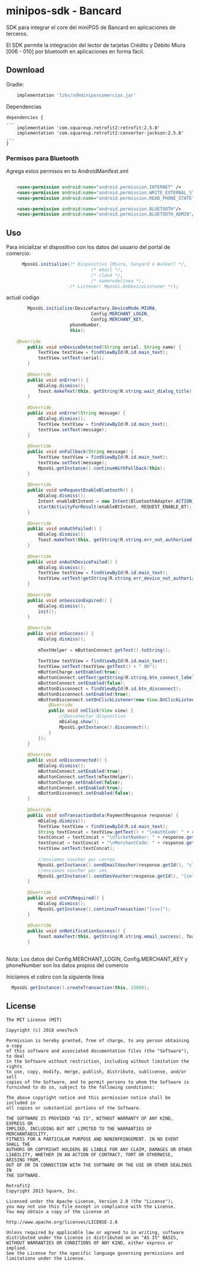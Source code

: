 # minipos-sdk - Bancard
SDK para integrar el core del miniPOS de Bancard en aplicaciones de terceros.

El SDK permite la integración del lector de tarjetas Crédito y Débito Miura [006 - 010] por bluetooth en aplicaciones en forma fácil.

Download
--------

Gradle:
```groovy
    implementation 'libs/sdkminiposcomercios.jar'
```

Dependencias
```
dependencies {
...
    implementation 'com.squareup.retrofit2:retrofit:2.5.0'
    implementation 'com.squareup.retrofit2:converter-jackson:2.5.0'
...
}
```

### Permisos para Bluetooth

Agrega estos permisos en tu AndroidManifest.xml
```xml

    <uses-permission android:name="android.permission.INTERNET" />
    <uses-permission android:name="android.permission.WRITE_EXTERNAL_STORAGE" />
    <uses-permission android:name="android.permission.READ_PHONE_STATE" />

    <uses-permission android:name="android.permission.BLUETOOTH"/>
    <uses-permission android:name="android.permission.BLUETOOTH_ADMIN"/>
```

Uso
---
Para inicializar el dispositivo con los datos del usuario del portal de comercio:

``` java
      MposUi.initialize(/* Dispositivo [Miura, Sunyard o Walker] */,
                                /* email */,
                                /* clave */,
                                /* numerodelinea */,
                        /* Listener: MposUi.OnDeviceListener */);
```

actual codigo
``` java
        MposUi.initialize(DeviceFactory.DeviceMode.MIURA,
                                Config.MERCHANT_LOGIN,
                                Config.MERCHANT_KEY,
                        phoneNumber,
                        this);
                        
    @Override
        public void onDeviceDetected(String serial, String name) {
            TextView textView = findViewById(R.id.main_text);
            textView.setText(serial);
        }
    
        @Override
        public void onError() {
            mDialog.dismiss();
            Toast.makeText(this, getString(R.string.wait_dialog_title), Toast.LENGTH_LONG).show();
        }
    
        @Override
        public void onError(String message) {
            mDialog.dismiss();
            TextView textView = findViewById(R.id.main_text);
            textView.setText(message);
        }
    
        @Override
        public void onFallback(String message) {
            TextView textView = findViewById(R.id.main_text);
            textView.setText(message);
            MposUi.getInstance().continueWithFallback(this);
        }
    
        @Override
        public void onRequestEnableBluetooth() {
            mDialog.dismiss();
            Intent enableBtIntent = new Intent(BluetoothAdapter.ACTION_REQUEST_ENABLE);
            startActivityForResult(enableBtIntent, REQUEST_ENABLE_BT);
        }
    
        @Override
        public void onAuthFailed() {
            mDialog.dismiss();
            Toast.makeText(this, getString(R.string.err_not_authorized), Toast.LENGTH_LONG).show();
        }
    
        @Override
        public void onAuthDeviceFailed() {
            mDialog.dismiss();
            TextView textView = findViewById(R.id.main_text);
            textView.setText(getString(R.string.err_device_not_authorized));
        }
    
        @Override
        public void onSessionExpired() {
            mDialog.dismiss();
            init();
        }
    
        @Override
        public void onSuccess() {
            mDialog.dismiss();
    
            mTextHelper = mButtonConnect.getText().toString();
    
            TextView textView = findViewById(R.id.main_text);
            textView.setText(textView.getText() + " OK");
            mButtonCharge.setEnabled(true);
            mButtonConnect.setText(getString(R.string.btn_connect_label));
            mButtonConnect.setEnabled(false);
            mButtonDisconnect = findViewById(R.id.btn_disconnect);
            mButtonDisconnect.setEnabled(true);
            mButtonDisconnect.setOnClickListener(new View.OnClickListener() {
                @Override
                public void onClick(View view) {
                    //Desconectar dispositivo
                    mDialog.show();
                    MposUi.getInstance().disconnect();
                }
            });
        }
    
        @Override
        public void onDisconnected() {
            mDialog.dismiss();
            mButtonConnect.setEnabled(true);
            mButtonConnect.setText(mTextHelper);
            mButtonCharge.setEnabled(false);
            mButtonConnect.setEnabled(true);
            mButtonDisconnect.setEnabled(false);
        }
    
        @Override
        public void onTransactionData(PaymentResponse response) {
            mDialog.dismiss();
            TextView textView = findViewById(R.id.main_text);
            String textConcat = textView.getText() + "\nAuthCode: " + response.getAuthorizationCode();
            textConcat = textConcat + "\nTicketNumber: " + response.getTicketNumber();
            textConcat = textConcat + "\nMerchantCode: " + response.getMerchantCode();
            textView.setText(textConcat);
    
            //enviamos voucher por correo
            MposUi.getInstance().sendEmailVoucher(response.getId(), "cliente@email.com");
            //enviamos voucher por sms
            MposUi.getInstance().sendSmsVoucher(response.getId(), "[celular cliente]");
        }
    
        @Override
        public void onCVVRequired() {
            mDialog.dismiss();
            MposUi.getInstance().continueTransaction("[cvv]");
        }
    
        @Override
        public void onNotificationSuccess() {
            Toast.makeText(this, getString(R.string.email_success), Toast.LENGTH_LONG).show();
        }
                        
```

Nota: Los datos del Config.MERCHANT_LOGIN, Config.MERCHANT_KEY y phoneNumber son los datos propios del comercio

Iniciamos el cobro con la siguiente línea
```java
  MposUi.getInstance().createTransaction(this, 25000);
```

License
-------

    The MIT License (MIT)

    Copyright (c) 2018 onesTech

    Permission is hereby granted, free of charge, to any person obtaining a copy
    of this software and associated documentation files (the "Software"), to deal
    in the Software without restriction, including without limitation the rights
    to use, copy, modify, merge, publish, distribute, sublicense, and/or sell
    copies of the Software, and to permit persons to whom the Software is
    furnished to do so, subject to the following conditions:

    The above copyright notice and this permission notice shall be included in
    all copies or substantial portions of the Software.

    THE SOFTWARE IS PROVIDED "AS IS", WITHOUT WARRANTY OF ANY KIND, EXPRESS OR
    IMPLIED, INCLUDING BUT NOT LIMITED TO THE WARRANTIES OF MERCHANTABILITY,
    FITNESS FOR A PARTICULAR PURPOSE AND NONINFRINGEMENT. IN NO EVENT SHALL THE
    AUTHORS OR COPYRIGHT HOLDERS BE LIABLE FOR ANY CLAIM, DAMAGES OR OTHER
    LIABILITY, WHETHER IN AN ACTION OF CONTRACT, TORT OR OTHERWISE, ARISING FROM,
    OUT OF OR IN CONNECTION WITH THE SOFTWARE OR THE USE OR OTHER DEALINGS IN
    THE SOFTWARE.
    
    Retrofit2
    Copyright 2013 Square, Inc.

    Licensed under the Apache License, Version 2.0 (the "License");
    you may not use this file except in compliance with the License.
    You may obtain a copy of the License at

    http://www.apache.org/licenses/LICENSE-2.0

    Unless required by applicable law or agreed to in writing, software
    distributed under the License is distributed on an "AS IS" BASIS,
    WITHOUT WARRANTIES OR CONDITIONS OF ANY KIND, either express or implied.
    See the License for the specific language governing permissions and
    limitations under the License.

